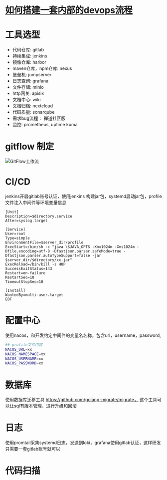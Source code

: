 # [如何搭建一套内部的devops流程](https://github.com/kenwoodjw/gitblog/issues/4)

# 工具选型
- 代码仓库: gitlab
- 持续集成: jenkins
- 镜像仓库: harbor
- maven仓库，npm仓库: nexus
- 堡垒机: jumpserver
- 日志查询: grafana
- 文件存储: minio
- http网关: apisix
- 文档中心: wiki
- 文档归档: nextcloud
- 代码质量: sonarqube
- 需求bug流程： 禅道社区版
- 监控: prometheus, uptime kuma

# gitflow 制定
![GitFlow工作流](https://github.com/kenwoodjw/gitblog/assets/10386710/dea138e9-aade-4e2f-9bb7-4031fd1e36ba)

# CI/CD
jenkins开启gitlab账号认证，使用jenkins 构建jar包，systemd启动jar包，profile文件注入中间件等环境变量信息
```
[Unit]
Description=$directory.service
After=syslog.target

[Service]
User=root
Type=simple
EnvironmentFile=$server_dir/profile
ExecStart=/bin/sh -c "java \$JAVA_OPTS -Xmx1024m -Xms1024m -Dfile.encoding=utf-8 -Dfastjson.parser.safeMode=true -Dfastjson.parser.autoTypeSupport=false -jar $server_dir/$directory/xx.jar"
ExecReload=/bin/kill -s HUP
SuccessExitStatus=143
Restart=on-failure
RestartSec=10
TimeoutStopSec=10

[Install]
WantedBy=multi-user.target
EOF
```
# 配置中心
使用nacos，和开发约定中间件的变量名名称，包含url，username，password,
```sh
## profile文件内容
NACOS_URL=xx
NACOS_NAMESPACE=xx
NACOS_USERNAME=xx
NACOS_PASSWORD=xx
```
# 数据库
使用数据库迁移工具 https://github.com/golang-migrate/migrate， 这个工具可以让sql有版本管理，进行升级和回滚

# 日志
使用promtail采集systemd日志，发送到loki，grafana使用gitlab认证，这样研发只需要一套gitlab账号就可以

# 代码扫描
